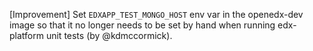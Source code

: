 [Improvement] Set `EDXAPP_TEST_MONGO_HOST` env var in the openedx-dev image so that it no longer needs to be set by hand when running edx-platform unit tests (by @kdmccormick).
